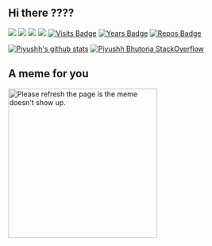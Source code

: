 ## Hi there ????

[<img src="https://img.shields.io/badge/medium-%2312100E.svg?&style=for-the-badge&logo=medium&logoColor=white" />](https://medium.com/@piyushhbhutoria)
[<img src="https://img.shields.io/badge/linkedin-%230077B5.svg?&style=for-the-badge&logo=linkedin&logoColor=white" />](http://linkedin.com/in/piyushh-bhutoria/)
[<img src = "https://img.shields.io/badge/instagram-%23E4405F.svg?style=for-the-badge&logo=instagram&logoColor=white">](https://www.instagram.com/piyushh_loves_you_so_he/)
[<img src ="https://img.shields.io/badge/Website-pb-%23.svg?&style=for-the-badge&logo=&logoColor=white%22">](https://piyushhbhutoria.github.io/)
[![Visits Badge](https://badges.pufler.dev/visits/Piyushhbhutoria/Piyushhbhutoria?style=for-the-badge)](https://badges.pufler.dev)
[![Years Badge](https://badges.pufler.dev/years/Piyushhbhutoria?style=for-the-badge)](https://badges.pufler.dev)
[![Repos Badge](https://badges.pufler.dev/repos/Piyushhbhutoria?style=for-the-badge)](https://badges.pufler.dev)

[![Piyushh's github stats](https://github-readme-stats.vercel.app/api?username=Piyushhbhutoria&show_icons=true)](https://github.com/Piyushhbhutoria)
[![Piyushh Bhutoria StackOverflow](https://github-readme-stackoverflow.vercel.app/?userID=8202594)](https://stackoverflow.com/users/8202594/iwasidiotic)

## A meme for you

<img src='https://random-memer.herokuapp.com/' title="Meme" alt="Please refresh the page is the meme doesn't show up." width="300">
